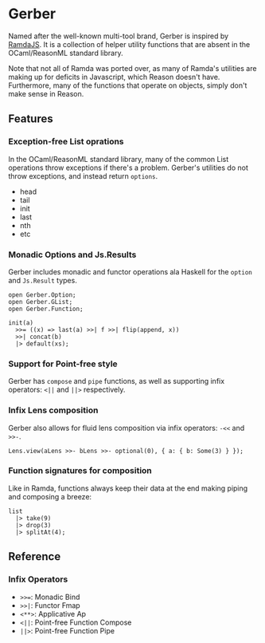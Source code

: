 Gerber
================================================================================

Named after the well-known multi-tool brand, Gerber is inspired by [RamdaJS](http://ramdajs.com/). It is a collection of helper utility functions that are absent in the OCaml/ReasonML standard library.

Note that not all of Ramda was ported over, as many of Ramda's utilities are making up for deficits in Javascript, which Reason doesn't have. Furthermore, many of the functions that operate on objects, simply don't make sense in Reason.

Features
--------------------------------------------------------------------------------

### Exception-free List oprations

In the OCaml/ReasonML standard library, many of the common List operations throw exceptions if there's a problem. Gerber's utilities do not throw exceptions, and instead return `options`.

- head
- tail
- init
- last
- nth
- etc

### Monadic Options and Js.Results

Gerber includes monadic and functor operations ala Haskell for the `option` and `Js.Result` types.

```Reason
open Gerber.Option;
open Gerber.GList;
open Gerber.Function;

init(a)
  >>= ((x) => last(a) >>| f >>| flip(append, x))
  >>| concat(b)
  |> default(xs);
```

### Support for Point-free style

Gerber has `compose` and `pipe` functions, as well as supporting infix operators: `<||` and `||>` respectively.

### Infix Lens composition

Gerber also allows for fluid lens composition via infix operators: `-<<` and `>>-`.

```Reason
Lens.view(aLens >>- bLens >>- optional(0), { a: { b: Some(3) } });

```

### Function signatures for composition

Like in Ramda, functions always keep their data at the end making piping and composing a breeze:

```Reason
list
  |> take(9)
  |> drop(3)
  |> splitAt(4);
```

Reference
--------------------------------------------------------------------------------

### Infix Operators

- `>>=`: Monadic Bind
- `>>|`: Functor Fmap
- `<**>`: Applicative Ap
- `<||`: Point-free Function Compose
- `||>`: Point-free Function Pipe
